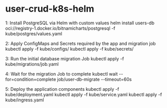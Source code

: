 # user-crud-k8s-helm

1: Install PostgreSQL via Helm with custom values
helm install users-db oci://registry-1.docker.io/bitnamicharts/postgresql -f kube/postgres/values.yaml

2: Apply ConfigMaps and Secrets required by the app and migration job
kubectl apply -f kube/configs/
kubectl apply -f kube/secrets/

3: Run the initial database migration Job
kubectl apply -f kube/migrations/job.yaml

4: Wait for the migration Job to complete
kubectl wait --for=condition=complete job/user-db-migrate --timeout=60s

5: Deploy the application components
kubectl apply -f kube/deployment.yaml
kubectl apply -f kube/service.yaml
kubectl apply -f kube/ingress.yaml
